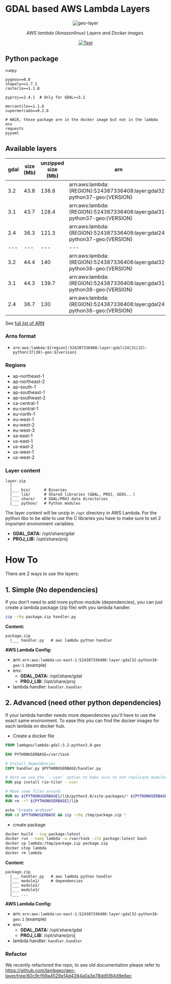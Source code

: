 # GDAL based AWS Lambda Layers

<p align="center">
  <img src="https://user-images.githubusercontent.com/10407788/95621320-7b226080-0a3f-11eb-8194-4b55a5555836.png" style="max-width: 800px;" alt="geo-layer"></a>
</p>
<p align="center">
  <em>AWS lambda (Amazonlinux) Layers and Docker images.</em>
</p>
<p align="center">
  <a href="https://github.com/lambgeo/geo-layer/actions?query=workflow%3ACI" target="_blank">
      <img src="https://github.com/lambgeo/geo-layer/workflows/CI/badge.svg" alt="Test">
  </a>
</p>

## Python package

```
numpy

pygeos==0.8
shapely==1.7.1
rasterio==1.1.8

pyproj==2.4.1  # Only for GDAL>=3.1

mercantile==1.1.6
supermercado==0.2.0

# HACK, those package are in the docker image but not in the lambda env
requests
pyyaml

```

## Available layers

gdal | size (Mb)| unzipped size (Mb)| arn
  ---|       ---|                ---| ---
3.2  |      43.8|              138.8| arn:aws:lambda:{REGION}:524387336408:layer:gdal32-python37-geo:{VERSION}
3.1  |      43.7|              128.4| arn:aws:lambda:{REGION}:524387336408:layer:gdal31-python37-geo:{VERSION}
2.4  |      36.3|              121.3| arn:aws:lambda:{REGION}:524387336408:layer:gdal24-python37-geo:{VERSION}
  ---|       ---|                ---| ---
3.2  |      44.4|                140| arn:aws:lambda:{REGION}:524387336408:layer:gdal32-python38-geo:{VERSION}
3.1  |      44.3|              139.7| arn:aws:lambda:{REGION}:524387336408:layer:gdal31-python38-geo:{VERSION}
2.4  |      36.7|                130| arn:aws:lambda:{REGION}:524387336408:layer:gdal24-python38-geo:{VERSION}

See [full list of ARN](/arns.json)

### Arns format

- `arn:aws:lambda:${region}:524387336408:layer:gdal(24|31|32)-python(37|38)-geo:${version}`

### Regions
- ap-northeast-1
- ap-northeast-2
- ap-south-1
- ap-southeast-1
- ap-southeast-2
- ca-central-1
- eu-central-1
- eu-north-1
- eu-west-1
- eu-west-2
- eu-west-3
- sa-east-1
- us-east-1
- us-east-2
- us-west-1
- us-west-2

### Layer content

```
layer.zip
  |
  |___ bin/      # Binaries
  |___ lib/      # Shared libraries (GDAL, PROJ, GEOS...)
  |___ share/    # GDAL/PROJ data directories
  |___ python/   # Python modules
```

The layer content will be unzip in `/opt` directory in AWS Lambda. For the python libs to be able to use the C libraries you have to make sure to set 2 important environment variables:

- **GDAL_DATA:** /opt/share/gdal
- **PROJ_LIB:** /opt/share/proj

# How To

There are 2 ways to use the layers:

## 1. Simple (No dependencies)

If you don't need to add more python module (dependencies), you can just create a lambda package (zip file) with you lambda handler.

```bash
zip -r9q package.zip handler.py
```

**Content:**

```
package.zip
  |___ handler.py   # aws lambda python handler
```

**AWS Lambda Config:**
- arn: `arn:aws:lambda:us-east-1:524387336408:layer:gdal32-python38-geo:1` (example)
- env:
  - **GDAL_DATA:** /opt/share/gdal
  - **PROJ_LIB:** /opt/share/proj
- lambda handler: `handler.handler`


## 2. Advanced (need other python dependencies)

If your lambda handler needs more dependencies you'll have to use the exact same environment. To ease this you can find the docker images for each lambda on docker hub.

- Create a docker file

```dockerfile
FROM lambgeo/lambda-gdal:3.2-python3.8-geo

ENV PYTHONUSERBASE=/var/task

# Install dependencies
COPY handler.py $PYTHONUSERBASE/handler.py

# Here we use the `--user` option to make sure to not replicate modules.
RUN pip install rio-tiler --user

# Move some files around
RUN mv ${PYTHONUSERBASE}/lib/python3.8/site-packages/* ${PYTHONUSERBASE}/
RUN rm -rf ${PYTHONUSERBASE}/lib

echo "Create archive"
RUN cd $PYTHONUSERBASE && zip -r9q /tmp/package.zip *
```

- create package
```bash
docker build --tag package:latest .
docker run --name lambda -w /var/task -itd package:latest bash
docker cp lambda:/tmp/package.zip package.zip
docker stop lambda
docker rm lambda
```

**Content:**

```
package.zip
  |___ handler.py   # aws lambda python handler
  |___ module1/     # dependencies
  |___ module2/
  |___ module3/
  |___ ...
```

**AWS Lambda Config:**
- arn: `arn:aws:lambda:us-east-1:524387336408:layer:gdal32-python38-geo:1` (example)
- env:
  - **GDAL_DATA:** /opt/share/gdal
  - **PROJ_LIB:** /opt/share/proj
- lambda handler: `handler.handler`

### Refactor

We recently refactored the repo, to see old documentation please refer to https://github.com/lambgeo/geo-layer/tree/60c9cf69a4529e14d4394a0a3e78dd5f84d9e6ec
